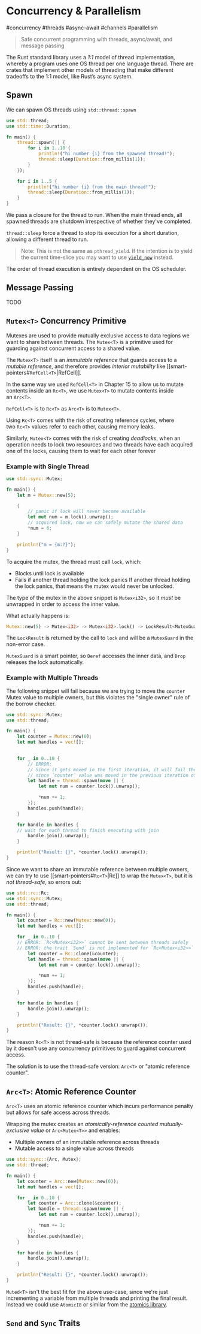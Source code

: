 # Concurrency & Parallelism

#concurrency #threads #async-await #channels #parallelism

> Safe concurrent programming with threads, async/await, and message passing

The Rust standard library uses a _1:1_ model of thread implementation, whereby a program uses one OS thread per one language thread.
There are crates that implement other models of threading that make different tradeoffs to the 1:1 model, like Rust’s async system.

## Spawn

We can spawn OS threads using `std::thread::spawn`
``` rust
use std::thread;
use std::time::Duration;

fn main() {
    thread::spawn(|| {
        for i in 1..10 {
            println!("hi number {i} from the spawned thread!");
            thread::sleep(Duration::from_millis(1));
        }
    });

    for i in 1..5 {
        println!("hi number {i} from the main thread!");
        thread::sleep(Duration::from_millis(1));
    }
}
```

We pass a closure for the thread to run. When the main thread ends, all spawned threads are shutdown irrespective of whether they've completed.

`thread::sleep` force a thread to stop its execution for a short duration, allowing a different thread to run. 

> Note: 
> This is not the same as `pthread_yield`.
> If the intention is to yield the current time-slice you may want to use [`yield_now`](https://doc.rust-lang.org/std/thread/fn.yield_now.html "fn std::thread::yield_now") instead.

The order of thread execution is entirely dependent on the OS scheduler.

## Message Passing

TODO
## `Mutex<T>` Concurrency Primitive

Mutexes are used to provide mutually exclusive access to data regions we want to share between threads. The `Mutex<T>` is a primitive used for guarding against concurrent access to a shared value.

The `Mutex<T>` itself is an *immutable reference* that guards access to a *mutable reference*, and therefore provides *interior mutability* like [[smart-pointers#`RefCell<T>`|RefCell<T>]].

In the same way we used `RefCell<T>` in Chapter 15 to allow us to mutate contents inside an `Rc<T>`, we use `Mutex<T>` to mutate contents inside an `Arc<T>`.

`RefCell<T>` is to `Rc<T>` as `Arc<T>` is to `Mutex<T>`.

Using `Rc<T>` comes with the risk of creating reference cycles, where two `Rc<T>` values refer to each other, causing memory leaks. 

Similarly, `Mutex<T>` comes with the risk of creating _deadlocks_, when an operation needs to lock two resources and two threads have each acquired one of the locks, causing them to wait for each other forever
### Example with Single Thread

``` rust
use std::sync::Mutex;

fn main() {
    let m = Mutex::new(5);

    {
	    // panic if lock will never become available
        let mut num = m.lock().unwrap();
        // acquired lock, now we can safely mutate the shared data
        *num = 6;
    }

    println!("m = {m:?}");
}
```

To acquire the mutex, the thread must call `lock`, which:
- Blocks until lock is available
- Fails if another thread holding the lock panics 
If another thread holding the lock panics, that means the mutex would never be unlocked.

The type of the mutex in the above snippet is `Mutex<i32>`, so it *must* be unwrapped in order to access the inner value.

What actually happens is:
``` rust
Mutex::new(5) -> Mutex<i32> -> Mutex<i32>.lock() -> LockResult<MutexGuard,Err>
```

The `LockResult` is returned by the call to `lock` and will be a `MutexGuard` in the non-error case.

`MutexGuard` is a smart pointer, so `Deref` accesses the inner data, and `Drop`  releases the lock automatically.
### Example with Multiple Threads

The following snippet will fail because we are trying to move the `counter` Mutex value to multiple owners, but this violates the "single owner" rule of the borrow checker.

``` rust
use std::sync::Mutex;
use std::thread;

fn main() {
    let counter = Mutex::new(0);
    let mut handles = vec![];

	
    for _ in 0..10 {
	    // ERROR: 
	    // Since it gets moved in the first iteration, it will fail the second iteration
	    // since `counter` value was moved in the previous iteration of the loop.
        let handle = thread::spawn(move || {
            let mut num = counter.lock().unwrap();

            *num += 1;
        });
        handles.push(handle);
    }

    for handle in handles {
    // wait for each thread to finish executing with join
        handle.join().unwrap();
    }

    println!("Result: {}", *counter.lock().unwrap());
}
```

Since we want to share an immutable reference between multiple owners, we can try to use [[smart-pointers#`Rc<T>`|Rc<T>]] to wrap the `Mutex<T>`, but it is *not thread-safe*, so errors out:

``` rust
use std::rc::Rc;
use std::sync::Mutex;
use std::thread;

fn main() {
    let counter = Rc::new(Mutex::new(0));
    let mut handles = vec![];

    for _ in 0..10 {
    // ERROR: `Rc<Mutex<i32>>` cannot be sent between threads safely
    // ERROR: the trait `Send` is not implemented for `Rc<Mutex<i32>>`
        let counter = Rc::clone(&counter);
        let handle = thread::spawn(move || {
            let mut num = counter.lock().unwrap();

            *num += 1;
        });
        handles.push(handle);
    }

    for handle in handles {
        handle.join().unwrap();
    }

    println!("Result: {}", *counter.lock().unwrap());
}
```

The reason `Rc<T>` is not thread-safe is because the reference counter used by it doesn't use any concurrency primitives to guard against concurrent access. 

The solution is to use the thread-safe version: `Arc<T>` or "atomic reference counter".

## `Arc<T>`: Atomic Reference Counter

`Arc<T>` uses an atomic reference counter which incurs performance penalty but allows for safe access across threads.

Wrapping the mutex creates an *atomically-reference counted mutually-exclusive value* or `Arc<Mutex<T>>` and enables:
- Multiple owners of an immutable reference across threads
- Mutable access to a single value across threads

``` rust
use std::sync::{Arc, Mutex};
use std::thread;

fn main() {
    let counter = Arc::new(Mutex::new(0));
    let mut handles = vec![];

    for _ in 0..10 {
        let counter = Arc::clone(&counter);
        let handle = thread::spawn(move || {
            let mut num = counter.lock().unwrap();

            *num += 1;
        });
        handles.push(handle);
    }

    for handle in handles {
        handle.join().unwrap();
    }

    println!("Result: {}", *counter.lock().unwrap());
}
```

`Muted<T>` isn't the best fit for the above use-case, since we're just incrementing a variable from multiple threads and printing the final result. Instead we could use `AtomicI8` or similar from the [atomics library](https://doc.rust-lang.org/std/sync/atomic/index.html).

## `Send` and `Sync` Traits

